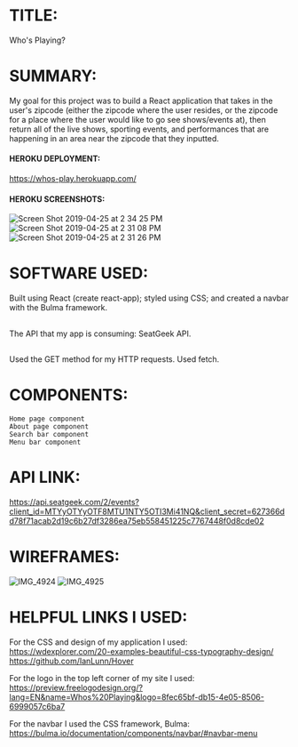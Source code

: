 # TITLE:
Who's Playing?

# SUMMARY:
My goal for this project was to build a React application that takes in the user's zipcode (either the zipcode where the user resides, or the zipcode for a place where the user would like to go see shows/events at), then return all of the live shows, sporting events, and performances that are happening in an area near the zipcode that they inputted.

#### HEROKU DEPLOYMENT:
https://whos-play.herokuapp.com/

#### HEROKU SCREENSHOTS:
![Screen Shot 2019-04-25 at 2 34 25 PM](https://user-images.githubusercontent.com/45145737/56759686-87413200-6767-11e9-95fc-5cd5c1241f06.png)
![Screen Shot 2019-04-25 at 2 31 08 PM](https://user-images.githubusercontent.com/45145737/56759684-87413200-6767-11e9-8aa1-e853274b2072.png)
![Screen Shot 2019-04-25 at 2 31 26 PM](https://user-images.githubusercontent.com/45145737/56759685-87413200-6767-11e9-8539-b453923dbce7.png)


# SOFTWARE USED:
Built using React (create react-app); styled using CSS; and created a navbar with the Bulma framework.
##
The API that my app is consuming: SeatGeek API.
##
Used the GET method for my HTTP requests. 
Used fetch.

# COMPONENTS:
	Home page component
	About page component
	Search bar component
	Menu bar component

# API LINK:
https://api.seatgeek.com/2/events?client_id=MTYyOTYyOTF8MTU1NTY5OTI3Mi41NQ&client_secret=627366dd78f71acab2d19c6b27df3286ea75eb558451225c7767448f0d8cde02

# WIREFRAMES:
![IMG_4924](https://user-images.githubusercontent.com/45145737/56686377-d7ee5780-66a1-11e9-995d-ae2157063723.JPG)
![IMG_4925](https://user-images.githubusercontent.com/45145737/56686387-de7ccf00-66a1-11e9-868f-de8bbcb6722b.JPG)

# HELPFUL LINKS I USED:

For the CSS and design of my application I used:
https://wdexplorer.com/20-examples-beautiful-css-typography-design/
https://github.com/IanLunn/Hover

For the logo in the top left corner of my site I used:
https://preview.freelogodesign.org/?lang=EN&name=Whos%20Playing&logo=8fec65bf-db15-4e05-8506-6999057c6ba7

For the navbar I used the CSS framework, Bulma:
https://bulma.io/documentation/components/navbar/#navbar-menu
